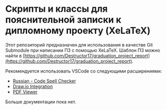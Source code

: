 # Скрипты и классы для пояснительной записки к дипломному проекту (XeLaTeX)

Этот репозиторий предназначен для использования в качестве Git Submodule при написании ПЗ с помощью XeLaTeX.
Шаблон ПЗ можно найти в [https://github.com/Destructor17/graduation_project_report](https://github.com/Destructor17/graduation_project_report).

Рекомендуется использовать VSCode со следующими расширениями:
- [Russian - Code Spell Checker](vscode:extension/streetsidesoftware.code-spell-checker-russian)
- [Draw.io Integration](vscode:extension/hediet.vscode-drawio)
- [PDF Viewer](vscode:extension/mathematic.vscode-pdf)

Больше документации пока нет.

<!-- curl https://raw.githubusercontent.com/Destructor17/graduation_project_report_common/main/scripts/gprctl.py | python3 - init_example -->
